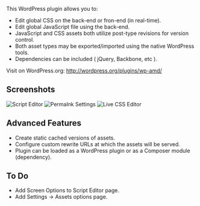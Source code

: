 This WordPress plugin allows you to:

* Edit global CSS on the back-end or fron-end (in real-time).
* Edit global JavaScript file using the back-end.
* JavaScript and CSS assets both utilize post-type revisions for version control.
* Both asset types may be exported/imported using the native WordPress tools.
* Dependencies can be included ( jQuery, Backbone, etc ).

Visit on WordPress.org: http://wordpress.org/plugins/wp-amd/

## Screenshots

![Script Editor](http://content.screencast.com/users/TwinCitiesTech.com/folders/Jing/media/1e02790f-83f4-418d-9e2e-218e1bae8686/00000685.png)
![Permalnk Settings](http://content.screencast.com/users/TwinCitiesTech.com/folders/Jing/media/ac1ff2ce-a50e-4c0d-a160-764e0884998c/00000683.png)
![Live CSS Editor](http://content.screencast.com/users/TwinCitiesTech.com/folders/Jing/media/1e02790f-83f4-418d-9e2e-218e1bae8686/00000685.png)

## Advanced Features
* Create static cached versions of assets.
* Configure custom rewrite URLs at which the assets will be served.
* Plugin can be loaded as a WordPress plugin or as a Composer module (dependency).

## To Do
* Add Screen Options to Script Editor page.
* Add Settings -> Assets options page.
